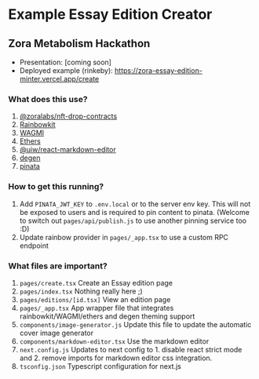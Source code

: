# Example Essay Edition Creator

## Zora Metabolism Hackathon

* Presentation: [coming soon]
* Deployed example (rinkeby): https://zora-essay-edition-minter.vercel.app/create

### What does this use?

1. [@zoralabs/nft-drop-contracts](https://github.com/ourzora/zora-drops-contracts)
2. [Rainbowkit](https://github.com/rainbow-me/rainbowkit)
3. [WAGMI](https://wagmi.sh/)
4. [Ethers](https://docs.ethers.io/v5/)
5. [@uiw/react-markdown-editor](http://uiw.gitee.io/react-markdown-editor/)
6. [degen](https://degen-xyz.vercel.app/)
7. [pinata](https://docs.pinata.cloud/)

### How to get this running?

1. Add `PINATA_JWT_KEY` to `.env.local` or to the server env key. This will not be exposed to users and is required to pin content to pinata. (Welcome to switch out `pages/api/publish.js` to use another pinning service too :D)
2. Update rainbow provider in `pages/_app.tsx` to use a custom RPC endpoint

### What files are important?

1. `pages/create.tsx` Create an Essay edition page
2. `pages/index.tsx` Nothing really here ;)
3. `pages/editions/[id.tsx]` View an edition page
4. `pages/_app.tsx` App wrapper file that integrates rainbowkit/WAGMI/ethers and degen theming support
5. `components/image-generator.js` Update this file to update the automatic cover image generator
6. `components/markdown-editor.tsx` Use the markdown editor
7. `next.config.js` Updates to next config to 1. disable react strict mode and 2. remove imports for markdown editor css integration.
8. `tsconfig.json` Typescript configuration for next.js